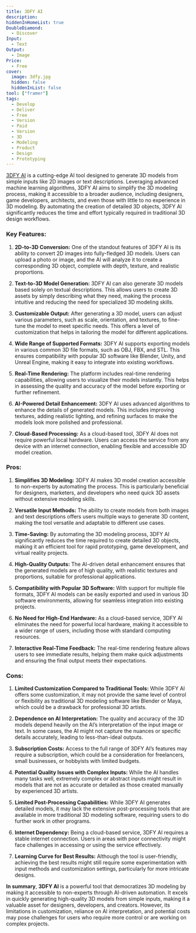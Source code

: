 ```yaml
---
title: 3DFY AI
description: 
hiddenInHomeList: true
DoubleDiamond:
  - Discover
Input:
  - Text
Output:
  - Image
Price:
  - Free
cover:
  image: 3dfy.jpg
  hidden: false
  hiddenInList: false
tool: ["framer"]
tags:
  - Develop
  - Deliver
  - Free
  - Version
  - Paid
  - Version
  - 3D
  - Modeling
  - Product
  - Design
  - Prototyping
---
```

 [3DFY AI](https://3dfy.ai/) is a cutting-edge AI tool designed to generate 3D models from simple inputs like 2D images or text descriptions. Leveraging advanced machine learning algorithms, 3DFY AI aims to simplify the 3D modeling process, making it accessible to a broader audience, including designers, game developers, architects, and even those with little to no experience in 3D modeling. By automating the creation of detailed 3D objects, 3DFY AI significantly reduces the time and effort typically required in traditional 3D design workflows.
### Key Features:

1. **2D-to-3D Conversion:**
   One of the standout features of 3DFY AI is its ability to convert 2D images into fully-fledged 3D models. Users can upload a photo or image, and the AI will analyze it to create a corresponding 3D object, complete with depth, texture, and realistic proportions.

2. **Text-to-3D Model Generation:**
   3DFY AI can also generate 3D models based solely on textual descriptions. This allows users to create 3D assets by simply describing what they need, making the process intuitive and reducing the need for specialized 3D modeling skills.

3. **Customizable Output:**
   After generating a 3D model, users can adjust various parameters, such as scale, orientation, and textures, to fine-tune the model to meet specific needs. This offers a level of customization that helps in tailoring the model for different applications.

4. **Wide Range of Supported Formats:**
   3DFY AI supports exporting models in various common 3D file formats, such as OBJ, FBX, and STL. This ensures compatibility with popular 3D software like Blender, Unity, and Unreal Engine, making it easy to integrate into existing workflows.

5. **Real-Time Rendering:**
   The platform includes real-time rendering capabilities, allowing users to visualize their models instantly. This helps in assessing the quality and accuracy of the model before exporting or further refinement.

6. **AI-Powered Detail Enhancement:**
   3DFY AI uses advanced algorithms to enhance the details of generated models. This includes improving textures, adding realistic lighting, and refining surfaces to make the models look more polished and professional.

7. **Cloud-Based Processing:**
   As a cloud-based tool, 3DFY AI does not require powerful local hardware. Users can access the service from any device with an internet connection, enabling flexible and accessible 3D model creation.

### Pros:

1. **Simplifies 3D Modeling:**
   3DFY AI makes 3D model creation accessible to non-experts by automating the process. This is particularly beneficial for designers, marketers, and developers who need quick 3D assets without extensive modeling skills.

2. **Versatile Input Methods:**
   The ability to create models from both images and text descriptions offers users multiple ways to generate 3D content, making the tool versatile and adaptable to different use cases.

3. **Time-Saving:**
   By automating the 3D modeling process, 3DFY AI significantly reduces the time required to create detailed 3D objects, making it an efficient tool for rapid prototyping, game development, and virtual reality projects.

4. **High-Quality Outputs:**
   The AI-driven detail enhancement ensures that the generated models are of high quality, with realistic textures and proportions, suitable for professional applications.

5. **Compatibility with Popular 3D Software:**
   With support for multiple file formats, 3DFY AI models can be easily exported and used in various 3D software environments, allowing for seamless integration into existing projects.

6. **No Need for High-End Hardware:**
   As a cloud-based service, 3DFY AI eliminates the need for powerful local hardware, making it accessible to a wider range of users, including those with standard computing resources.

7. **Interactive Real-Time Feedback:**
   The real-time rendering feature allows users to see immediate results, helping them make quick adjustments and ensuring the final output meets their expectations.

### Cons:

1. **Limited Customization Compared to Traditional Tools:**
   While 3DFY AI offers some customization, it may not provide the same level of control or flexibility as traditional 3D modeling software like Blender or Maya, which could be a drawback for professional 3D artists.

2. **Dependence on AI Interpretation:**
   The quality and accuracy of the 3D models depend heavily on the AI’s interpretation of the input image or text. In some cases, the AI might not capture the nuances or specific details accurately, leading to less-than-ideal outputs.

3. **Subscription Costs:**
   Access to the full range of 3DFY AI’s features may require a subscription, which could be a consideration for freelancers, small businesses, or hobbyists with limited budgets.

4. **Potential Quality Issues with Complex Inputs:**
   While the AI handles many tasks well, extremely complex or abstract inputs might result in models that are not as accurate or detailed as those created manually by experienced 3D artists.

5. **Limited Post-Processing Capabilities:**
   While 3DFY AI generates detailed models, it may lack the extensive post-processing tools that are available in more traditional 3D modeling software, requiring users to do further work in other programs.

6. **Internet Dependency:**
   Being a cloud-based service, 3DFY AI requires a stable internet connection. Users in areas with poor connectivity might face challenges in accessing or using the service effectively.

7. **Learning Curve for Best Results:**
   Although the tool is user-friendly, achieving the best results might still require some experimentation with input methods and customization settings, particularly for more intricate designs.

**In summary**, **3DFY AI** is a powerful tool that democratizes 3D modeling by making it accessible to non-experts through AI-driven automation. It excels in quickly generating high-quality 3D models from simple inputs, making it a valuable asset for designers, developers, and creators. However, its limitations in customization, reliance on AI interpretation, and potential costs may pose challenges for users who require more control or are working on complex projects.
